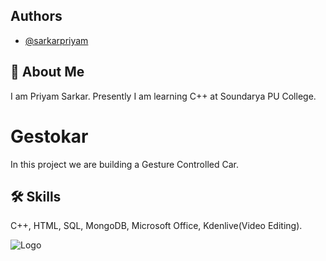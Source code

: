 
## Authors

- [@sarkarpriyam](https://www.github.com/sarkarpriyam)


## 🚀 About Me
I am Priyam Sarkar. Presently I am learning C++ at Soundarya PU College.


# Gestokar
In this project we are building a Gesture Controlled Car.



## 🛠 Skills
C++, HTML, SQL, MongoDB, Microsoft Office, Kdenlive(Video Editing).


![Logo](https://avatars.githubusercontent.com/u/117529765?v=4)

